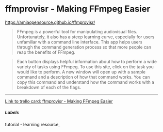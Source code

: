 # ffmprovisr - Making FFmpeg Easier

https://amiaopensource.github.io/ffmprovisr/

>FFmpeg is a powerful tool for manipulating audiovisual files. Unfortunately, it also has a steep learning curve, especially for users unfamiliar with a command line interface. This app helps users through the command generation process so that more people can reap the benefits of FFmpeg.

>Each button displays helpful information about how to perform a wide variety of tasks using FFmpeg. To use this site, click on the task you would like to perform. A new window will open up with a sample command and a description of how that command works. You can copy this command and understand how the command works with a breakdown of each of the flags.

---

[Link to trello card: ffmprovisr - Making FFmpeg Easier](https://trello.com/c/L0BvCxAP)

##### Labels

tutorial - learning resource, 